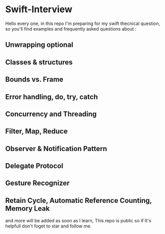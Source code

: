 # Swift-Interview
Hello every one, in this repo I'm preparing for my swift thecnical question, so you'll find examples and frequently asked questions about :
## Unwrapping optional
## Classes & structures 
## Bounds vs. Frame
## Error handling, do, try, catch
## Concurrency and Threading
## Filter, Map, Reduce
## Observer & Notification Pattern
## Delegate Protocol
## Gesture Recognizer
## Retain Cycle, Automatic Reference Counting, Memory Leak 

and more will be added as soon as I learn,
This repo is public so if It's helpfull don't foget to star and follow me.
